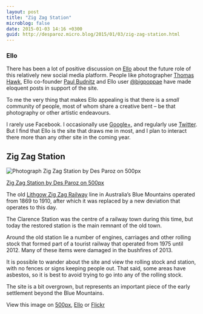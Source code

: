 ```yaml
---
layout: post
title: "Zig Zag Station"
microblog: false
date: 2015-01-03 14:16 +0300
guid: http://desparoz.micro.blog/2015/01/03/zig-zag-station.html
---
```

<h3>Ello</h3>

<p>There has been a lot of positive discussion on <a href="http://djp.me/e">Ello</a> about the future role of this relatively new social media platform. People like photographer <a href="https://ello.co/thomashawk/post/jb5v5-0VrMeLow9r8tp6Aw">Thomas Hawk</a>, Ello co-founder <a href="https://ello.co/budnitz/post/iUdBTMGq0O2QIUrFhtYPew">Paul Budnitz</a> and Ello user <a href="https://ello.co/bigpoppae/post/AUL1ShrULq5I7hs4Fe_45w">@bigpoppae</a> have made eloquent posts in support of the site.</p>

<p>To me the very thing that makes Ello appealing is that there is a <em>small</em> community of people, most of whom share a creative bent – be that photography or other artistic endeavours.</p>

<p>I rarely use Facebook. I occasionally use <a href="http://djp.me/g">Google+</a>, and regularly use <a href="http://djp.me/t">Twitter</a>. But I find that Ello is the site that draws me in most, and I plan to interact there more than any other site in the coming year.</p>

<h2>Zig Zag Station</h2>

<div class="pixels-photo">
  <p><img src="https://ppcdn.500px.org/94451711/b3b32313cde709c9e0aae457e66018919cc15da9/4.jpg" alt="Photograph Zig Zag Station by Des Paroz on 500px"></p>
  <a href="https://500px.com/photo/94451711/zig-zag-station-by-des-paroz">Zig Zag Station by Des Paroz on 500px</a>
</div>

<script type="text/javascript" src="https://500px.com/embed.js"></script>

<p>The old <a href="http://en.wikipedia.org/wiki/Zig_Zag_Railway">Lithgow Zig Zag Railway</a> line in Australia&#8217;s Blue Mountains operated from 1869 to 1910, after which it was replaced by a new deviation that operates to this day.</p>

<p>The Clarence Station was the centre of a railway town during this time, but today the restored station is the main remnant of the old town.</p>

<p>Around the old station lie a number of engines, carriages and other rolling stock that formed part of a tourist railway that operated from 1975 until 2012. Many of these items were damaged in the bushfires of 2013.</p>

<p>It is possible to wander about the site and view the rolling stock and station, with no fences or signs keeping people out. That said, some areas have asbestos, so it is best to avoid trying to go into any of the rolling stock.</p>

<p>The site is a bit overgrown, but represents an important piece of the early settlement beyond the Blue Mountains.</p>

<p>View this image on <a href="https://500px.com/photo/94451711/zig-zag-station-by-des-paroz">500px</a>, <a href="https://ello.co/desparoz/post/sX8UJxRP610My5r4JVAxLw">Ello</a> or <a href="https://www.flickr.com/photos/bluebeyond/15563226843/">Flickr</a></p>
